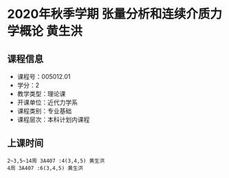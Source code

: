 # 2020年秋季学期 张量分析和连续介质力学概论 黄生洪






## 课程信息

- 课程号：005012.01
- 学分：2
- 教学类型：理论课
- 开课单位：近代力学系
- 课程类别：专业基础
- 课程层次：本科计划内课程

## 上课时间

```
2~3,5~14周 3A407 :4(3,4,5) 黄生洪
4周 3A407 :6(3,4,5) 黄生洪
```

